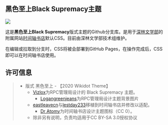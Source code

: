 ## 黑色至上Black Supremacy主题

[![](https://img.shields.io/badge/License-CC%20BY--SA%203.0-lightgrey.svg?style=flat-square)]([https://creativecommons.org/licenses/by-sa/3.0/deed.cn](https://creativecommons.org/licenses/by-sa/3.0/deed.zh))
  
这是**黑色至上Black Supremacy**版式主题的Github分支库。是用于[深林文学部](https://deep-forest-club.wikidot.com/)的附属网站[时间轴书店](https://timeline-bookstore.wikidot.com/)默认CSS。目前由深林文学部技术组维护。

在编辑或拉取到分支时，CSS将被会部署到GitHub Pages，在操作完成后，CSS即可以在时间轴书店使用。 


## 许可信息

> * 版式 黑色至上 - 【2020 Wikidot Theme】
>   * [Vizlox](http://www.wikidot.com/user:info/vizlox)为RPC管理局设计的 Black Supremacy 主题。
>     * [Logangreenjeans](http://www.wikidot.com/user:info/logangreenjeans)为RPC管理局设计主题背景图片
>   * [eastleavecn](http://www.wikidot.com/user:info/eastleavecn)与[lestday233](http://www.wikidot.com/user:info/lestday233)移植到时间轴书店并修改以适配。
>     *  [Dr Atomy](http://www.wikidot.com/user:info/dr-atomy)为时间轴书店设计主题图标（CC 0）。
>   * 除非另有说明，负责均适用于CC BY-SA 3.0授权协议
